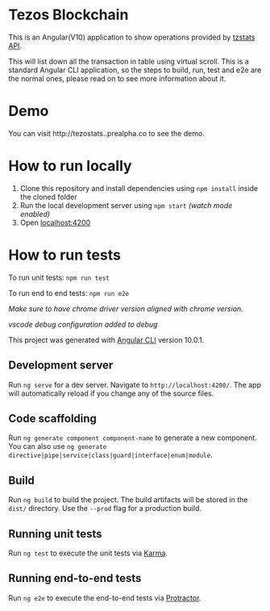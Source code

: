 # Tezos Blockchain

This is an Angular(V10) application to show operations provided by [tzstats API](https://tzstats.com/docs/api/index.html#operation-table).

This will list down all the transaction in table using virtual scroll. This is a standard Angular CLI application, so the steps to build, run, test and e2e are the normal ones, please read on to see more information about it.

# Demo

You can visit http://tezostats..prealpha.co to see the demo.

# How to run locally

1. Clone this repository and install dependencies using `npm install` inside the cloned folder
2. Run the local development server using `npm start` _(watch mode enabled)_
3. Open [localhost:4200](http://localhost:4200)

# How to run tests

To run unit tests: `npm run test`

To run end to end tests: `npm run e2e`

<i>Make sure to have chrome driver version aligned with chrome version.</i>

<i>vscode debug configuration added to debug</i>

This project was generated with [Angular CLI](https://github.com/angular/angular-cli) version 10.0.1.

## Development server

Run `ng serve` for a dev server. Navigate to `http://localhost:4200/`. The app will automatically reload if you change any of the source files.

## Code scaffolding

Run `ng generate component component-name` to generate a new component. You can also use `ng generate directive|pipe|service|class|guard|interface|enum|module`.

## Build

Run `ng build` to build the project. The build artifacts will be stored in the `dist/` directory. Use the `--prod` flag for a production build.

## Running unit tests

Run `ng test` to execute the unit tests via [Karma](https://karma-runner.github.io).

## Running end-to-end tests

Run `ng e2e` to execute the end-to-end tests via [Protractor](http://www.protractortest.org/).

